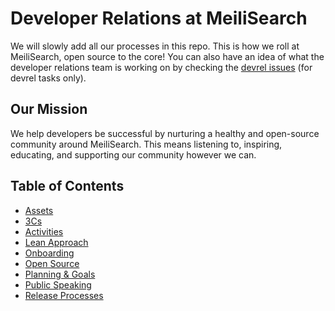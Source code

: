 # Developer Relations at MeiliSearch
We will slowly add all our processes in this repo. This is how we roll at MeiliSearch, open source to the core! You can also have an idea of what the developer relations team is working on by checking the [devrel issues](https://github.com/meilisearch/devrel/issues) (for devrel tasks only).

## Our Mission
We help developers be successful by nurturing a healthy and open-source community around MeiliSearch. This means listening to, inspiring, educating, and supporting our community however we can.

## Table of Contents
- [Assets](assets/README.md)
- [3Cs](devrel.md#the-3cs)
- [Activities](devrel.md#activities)
- [Lean Approach](devrel.md#lean-approach)
- [Onboarding](onboarding.md)
- [Open Source](opensource.md)
- [Planning & Goals](planning.md)
- [Public Speaking](events/speaking.md)
- [Release Processes](processes/releases.md)